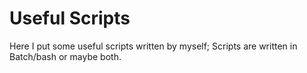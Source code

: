 # Useful Scripts
Here I put some useful scripts written by myself;
Scripts are written in Batch/bash or maybe both.

